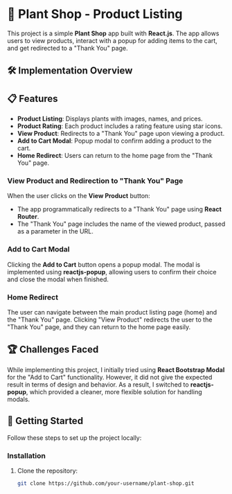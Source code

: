 # 🌿 Plant Shop - Product Listing

This project is a simple **Plant Shop** app built with **React.js**. The app allows users to view products, interact with a popup for adding items to the cart, and get redirected to a "Thank You" page.

## 🛠️ Implementation Overview
## 📋 Features

- **Product Listing**: Displays plants with images, names, and prices.
- **Product Rating**: Each product includes a rating feature using star icons.
- **View Product**: Redirects to a "Thank You" page upon viewing a product.
- **Add to Cart Modal**: Popup modal to confirm adding a product to the cart.
- **Home Redirect**: Users can return to the home page from the "Thank You" page.


### View Product and Redirection to "Thank You" Page
When the user clicks on the **View Product** button:
- The app programmatically redirects to a "Thank You" page using **React Router**.
- The "Thank You" page includes the name of the viewed product, passed as a parameter in the URL.

### Add to Cart Modal
Clicking the **Add to Cart** button opens a popup modal. The modal is implemented using **reactjs-popup**, allowing users to confirm their choice and close the modal when finished.

### Home Redirect
The user can navigate between the main product listing page (home) and the "Thank You" page. Clicking "View Product" redirects the user to the "Thank You" page, and they can return to the home page easily.

## 🏆 Challenges Faced

While implementing this project, I initially tried using **React Bootstrap Modal** for the "Add to Cart" functionality. However, it did not give the expected result in terms of design and behavior. As a result, I switched to **reactjs-popup**, which provided a cleaner, more flexible solution for handling modals.



## 🚀 Getting Started

Follow these steps to set up the project locally:

### Installation

1. Clone the repository:
   ```bash
   git clone https://github.com/your-username/plant-shop.git
